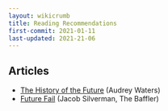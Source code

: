 ```yaml
---
layout: wikicrumb 
title: Reading Recommendations
first-commit: 2021-01-11
last-updated: 2021-21-06
---
```


## Articles

- [The History of the Future][1] (Audrey Waters)
- [Future Fail][2] (Jacob Silverman, The Baffler)




[1]:	http://hackeducation.com/2020/04/24/future
[2]:	https://thebaffler.com/outbursts/future-fail-silverman